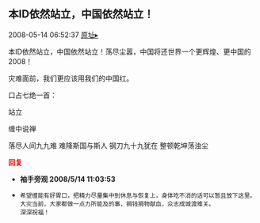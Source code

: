 ## 本ID依然站立，中国依然站立！
2008-05-14 06:52:37
[原址▸](http://www.fxgan.com/chan_time/2008_01_06/1014.htm)


本ID依然站立，中国依然站立！荡尽尘嚣，中国将还世界一个更辉煌、更中国的2008！

灾难面前，我们更应该用我们的中国红。

口占七绝一首：

站立

缠中说禅

落尽人间九九难
难降斯国与斯人
钢刀九十九犹在
整顿乾坤荡浊尘




<font color='red'>**回复**</font>


- **袖手旁观 2008/5/14 11:03:53**
- ```
  希望缠能有好胃口，把精力尽量集中到休息与恢复上，身体吃不消的话可以暂且放下这里。
  大灾当前，大家都做一点力所能及的事，捐钱捐物献血，众志成城渡难关。
  深深祝福！
  ```
